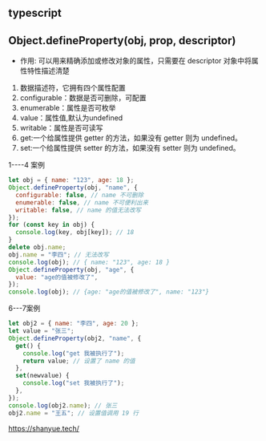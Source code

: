 ## typescript



## Object.defineProperty(obj, prop, descriptor)

- 作用: 可以用来精确添加或修改对象的属性，只需要在 descriptor 对象中将属性特性描述清楚

  

1.	数据描述符，它拥有四个属性配置
2.	configurable：数据是否可删除，可配置
3.	enumerable：属性是否可枚举
4.	value：属性值,默认为undefined
5.	writable：属性是否可读写
6.	get:一个给属性提供 getter 的方法，如果没有 getter 则为 undefined。
7.	set:一个给属性提供 setter 的方法，如果没有 setter 则为 undefined。

1----4 案例


```js
let obj = { name: "123", age: 18 };
Object.defineProperty(obj, "name", {
  configurable: false, // name 不可删除
  enumerable: false, // name 不可便利出来
  writable: false, // name 的值无法改写
});
for (const key in obj) {
  console.log(key, obj[key]); // 18
}
delete obj.name;
obj.name = "李四"; // 无法改写
console.log(obj); // { name: "123", age: 18 }
Object.defineProperty(obj, "age", {
  value: "age的值被修改了",
});
console.log(obj); // {age: "age的值被修改了", name: "123"}
```

6---7案例

```js
let obj2 = { name: "李四", age: 20 };
let value = "张三";
Object.defineProperty(obj2, "name", {
  get() {
    console.log("get 我被执行了");
    return value; // 设置了 name 的值
  },
  set(newvalue) {
    console.log("set 我被执行了");
  },
});
console.log(obj2.name); // 张三
obj2.name = "王五"; // 设置值调用 19 行
```



https://shanyue.tech/